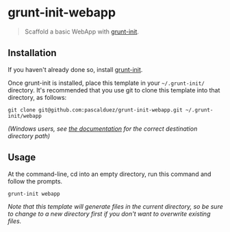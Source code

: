 # grunt-init-webapp

> Scaffold a basic WebApp with [grunt-init][].

[grunt-init]: http://gruntjs.com/project-scaffolding

## Installation
If you haven't already done so, install [grunt-init][].

Once grunt-init is installed, place this template in your `~/.grunt-init/` directory. It's recommended that you use git to clone this template into that directory, as follows:

```
git clone git@github.com:pascalduez/grunt-init-webapp.git ~/.grunt-init/webapp
```

_(Windows users, see [the documentation][grunt-init] for the correct destination directory path)_

## Usage

At the command-line, cd into an empty directory, run this command and follow the prompts.

```
grunt-init webapp
```

_Note that this template will generate files in the current directory, so be sure to change to a new directory first if you don't want to overwrite existing files._
